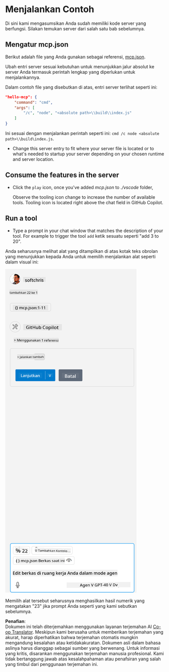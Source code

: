 <!--
CO_OP_TRANSLATOR_METADATA:
{
  "original_hash": "96e08a8c1049dab757deb64cce4ea1e8",
  "translation_date": "2025-05-17T11:22:40+00:00",
  "source_file": "03-GettingStarted/04-vscode/solution/README.md",
  "language_code": "id"
}
-->
# Menjalankan Contoh

Di sini kami mengasumsikan Anda sudah memiliki kode server yang berfungsi. Silakan temukan server dari salah satu bab sebelumnya.

## Mengatur mcp.json

Berikut adalah file yang Anda gunakan sebagai referensi, [mcp.json](../../../../../03-GettingStarted/04-vscode/solution/mcp.json).

Ubah entri server sesuai kebutuhan untuk menunjukkan jalur absolut ke server Anda termasuk perintah lengkap yang diperlukan untuk menjalankannya.

Dalam contoh file yang disebutkan di atas, entri server terlihat seperti ini:

```json
"hello-mcp": {
    "command": "cmd",
    "args": [
        "/c", "node", "<absolute path>\\build\\index.js"
    ]
}
```

Ini sesuai dengan menjalankan perintah seperti ini: `cmd /c node <absolute path>\\build\index.js`. 

- Change this server entry to fit where your server file is located or to what's needed to startup your server depending on your chosen runtime and server location.

## Consume the features in the server

- Click the `play` icon, once you've added *mcp.json* to *./vscode* folder, 

    Observe the tooling icon change to increase the number of available tools. Tooling icon is located right above the chat field in GitHub Copilot.

## Run a tool

- Type a prompt in your chat window that matches the description of your tool. For example to trigger the tool `add` ketik sesuatu seperti "add 3 to 20".

Anda seharusnya melihat alat yang ditampilkan di atas kotak teks obrolan yang menunjukkan kepada Anda untuk memilih menjalankan alat seperti dalam visual ini:

![VS Code menunjukkan ingin menjalankan alat](../../../../../translated_images/vscode-agent.7f56a5ce3cef334adfe737514a7e8ac9384fa4161dd4df14bd3ddc9cd1a154f4.id.png)

Memilih alat tersebut seharusnya menghasilkan hasil numerik yang mengatakan "23" jika prompt Anda seperti yang kami sebutkan sebelumnya.

**Penafian**:  
Dokumen ini telah diterjemahkan menggunakan layanan terjemahan AI [Co-op Translator](https://github.com/Azure/co-op-translator). Meskipun kami berusaha untuk memberikan terjemahan yang akurat, harap diperhatikan bahwa terjemahan otomatis mungkin mengandung kesalahan atau ketidakakuratan. Dokumen asli dalam bahasa aslinya harus dianggap sebagai sumber yang berwenang. Untuk informasi yang kritis, disarankan menggunakan terjemahan manusia profesional. Kami tidak bertanggung jawab atas kesalahpahaman atau penafsiran yang salah yang timbul dari penggunaan terjemahan ini.